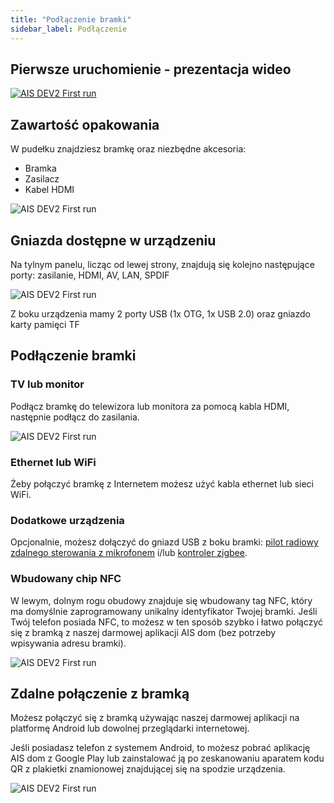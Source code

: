 ```yaml
---
title: "Podłączenie bramki"
sidebar_label: Podłączenie
---
```


## Pierwsze uruchomienie - prezentacja wideo

[![AIS DEV2 First run](/img/en/bramka/first_run_video.png)](https://youtu.be/1qSQWAFizCM?cc_load_policy=1)

## Zawartość opakowania

W pudełku znajdziesz bramkę oraz niezbędne akcesoria:

 * Bramka
 * Zasilacz
 * Kabel HDMI

![AIS DEV2 First run](/img/en/bramka/first_run_1.png)


## Gniazda dostępne w urządzeniu

Na tylnym panelu, licząc od lewej strony, znajdują się kolejno następujące porty: zasilanie, HDMI, AV, LAN, SPDIF

![AIS DEV2 First run](/img/en/bramka/first_run_2.png)

Z boku urządzenia mamy 2 porty USB (1x OTG, 1x USB 2.0) oraz gniazdo karty pamięci TF

## Podłączenie bramki

### TV lub monitor

Podłącz bramkę do telewizora lub monitora za pomocą kabla HDMI, następnie podłącz do zasilania.


![AIS DEV2 First run](/img/en/bramka/first_run_2_1.png)

### Ethernet lub WiFi

Żeby połączyć bramkę z Internetem możesz użyć kabla ethernet lub sieci WiFi.


### Dodatkowe urządzenia 

Opcjonalnie, możesz dołączyć do gniazd USB z boku bramki: [pilot radiowy zdalnego sterowania z mikrofonem](/docs/ais_remote_index) i/lub [kontroler zigbee](/docs/ais_zigbee_index).


### Wbudowany chip NFC

W lewym, dolnym rogu obudowy znajduje się wbudowany tag NFC, który ma domyślnie zaprogramowany unikalny identyfikator Twojej bramki. Jeśli Twój telefon posiada NFC, to możesz w ten sposób szybko i łatwo połączyć się z bramką z naszej darmowej aplikacji AIS dom (bez potrzeby wpisywania adresu bramki).


![AIS DEV2 First run](/img/en/bramka/first_run_3.png)


## Zdalne połączenie z bramką

Możesz połączyć się z bramką używając naszej darmowej aplikacji na platformę Android lub dowolnej przeglądarki internetowej.

Jeśli posiadasz telefon z systemem Android, to możesz pobrać aplikację AIS dom z Google Play lub zainstalować ją po zeskanowaniu aparatem kodu QR z plakietki znamionowej znajdującej się na spodzie urządzenia.

![AIS DEV2 First run](/img/en/bramka/first_run_4.png)
